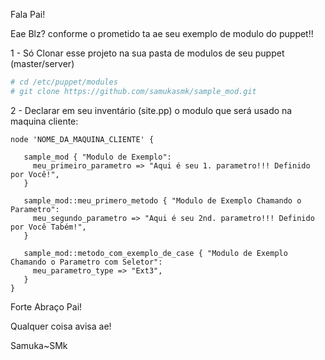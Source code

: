 Fala Pai!

Eae Blz? conforme o prometido ta ae seu exemplo de modulo do puppet!!

 1 - Só Clonar esse projeto na sua pasta de modulos de seu puppet (master/server)

```bash
# cd /etc/puppet/modules
# git clone https://github.com/samukasmk/sample_mod.git
```

2 - Declarar em seu inventário (site.pp) o modulo que será usado na maquina cliente:
```puppet
node 'NOME_DA_MAQUINA_CLIENTE' {
 
   sample_mod { "Modulo de Exemplo":
     meu_primeiro_parametro => "Aqui é seu 1. parametro!!! Definido por Você!",
   }
     
   sample_mod::meu_primero_metodo { "Modulo de Exemplo Chamando o Parametro":
     meu_segundo_parametro => "Aqui é seu 2nd. parametro!!! Definido por Você Tabém!",
   }
   
   sample_mod::metodo_com_exemplo_de_case { "Modulo de Exemplo Chamando o Parametro com Seletor":
     meu_parametro_type => "Ext3",
   }
} 
```

Forte Abraço Pai!

Qualquer coisa avisa ae!

Samuka~SMk
